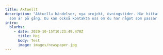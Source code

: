 ```yaml
---
title: Aktuellt
description: "Aktuella händelser, nya projekt, övningstider. Här hittar du allt
  som är på gång. Du kan också kontakta oss om du har något som passar in här. "
intro:
  blurbs:
    - date: 2020-10-15T10:23:49.470Z
      title: Hej
      body: Test
      image: images/newspaper.jpg
---
```

